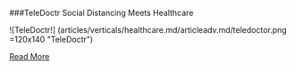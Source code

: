 ###TeleDoctr
Social Distancing Meets Healthcare

![TeleDoctr!] (articles/verticals/healthcare.md/articleadv.md/teledoctor.png =120x140 "TeleDoctr")

[Read More]({{#makeLink}}./landing.html?product_path=./products/telefamily.md/teledoctr.md&menu_path=.menus/en{{/makeLink}})